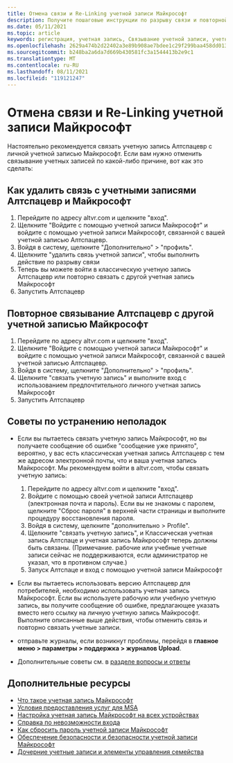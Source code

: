 ```yaml
---
title: Отмена связи и Re-Linking учетной записи Майкрософт
description: Получите пошаговые инструкции по разрыву связи и повторной связи учетной записи Алтспацевр с учетной записью Майкрософт.
ms.date: 05/11/2021
ms.topic: article
keywords: регистрация, учетная запись, Связывание учетной записи, учетные записи Майкрософт, FAQ, устранение неполадок, MSA, AAD
ms.openlocfilehash: 2629a474b2d22402a3e89b908ae7bdee1c29f299baa458dd0139e25b2f22d4cf
ms.sourcegitcommit: b248ba2a6da7d669b430581fc3a1544413b2e9c1
ms.translationtype: MT
ms.contentlocale: ru-RU
ms.lasthandoff: 08/11/2021
ms.locfileid: "119121247"
---
```

# <a name="unlinking-and-re-linking-your-microsoft-account"></a>Отмена связи и Re-Linking учетной записи Майкрософт

Настоятельно рекомендуется связать учетную запись Алтспацевр с личной учетной записью Майкрософт. Если вам нужно отменить связывание учетных записей по какой-либо причине, вот как это сделать:

## <a name="how-to-unlink-your-altspacevr-and-microsoft-accounts"></a>Как удалить связь с учетными записями Алтспацевр и Майкрософт

1. Перейдите по адресу altvr.com и щелкните "вход".
2. Щелкните "Войдите с помощью учетной записи Майкрософт" и войдите с помощью учетной записи Майкрософт, связанной с вашей учетной записью Алтспацевр.
3. Войдя в систему, щелкните "Дополнительно" > "профиль".
4. Щелкните "удалить связь учетной записи", чтобы выполнить действие по разрыву связи
5. Теперь вы можете войти в классическую учетную запись Алтспацевр или повторно связать с другой учетная запись Майкрософт
6. Запустить Алтспацевр


## <a name="how-to-re-link-your-altspacevr-to-another-microsoft-account"></a>Повторное связывание Алтспацевр с другой учетной записью Майкрософт

1. Перейдите по адресу altvr.com и щелкните "вход".
2. Щелкните "Войдите с помощью учетной записи Майкрософт" и войдите с помощью учетной записи Майкрософт, связанной с вашей учетной записью Алтспацевр.
3. Войдя в систему, щелкните "Дополнительно" > "профиль".
5. Щелкните "связать учетную запись" и выполните вход с использованием предпочтительного личного учетная запись Майкрософт
6. Запустить Алтспацевр


## <a name="troubleshooting-tips"></a>Советы по устранению неполадок

* Если вы пытаетесь связать учетную запись Майкрософт, но вы получаете сообщение об ошибке "сообщение уже принято", вероятно, у вас есть классическая учетная запись Алтспацевр с тем же адресом электронной почты, что и ваша учетная запись Майкрософт. Мы рекомендуем войти в altvr.com, чтобы связать учетную запись:
    1. Перейдите по адресу altvr.com и щелкните "вход".
    2. Войдите с помощью своей учетной записи Алтспацевр (электронная почта и пароль). Если вы не знакомы с паролем, щелкните "Сброс пароля" в верхней части страницы и выполните процедуру восстановления пароля. 
    3. Войдя в систему, щелкните "дополнительно > Profile".
    4. Щелкните "связать учетную запись", и Классическая учетная запись Алтспаце и учетная запись Майкрософт теперь должны быть связаны. (Примечание. рабочие или учебные учетные записи сейчас не поддерживаются, если администратор не указал, что в противном случае.)
    5. Запуск Алтспаце и вход с помощью учетной записи Майкрософт
    
* Если вы пытаетесь использовать версию Алтспацевр для потребителей, необходимо использовать учетная запись Майкрософт. Если вы используете рабочую или учебную учетную запись, вы получите сообщение об ошибке, предлагающее указать вместо него ссылку на личную учетную запись Майкрософт. Выполните описанные выше действия, чтобы отменить связь и повторно связать учетные записи. 

* отправьте журналы, если возникнут проблемы, перейдя в **главное меню > параметры > поддержка > журналов Upload**.

* Дополнительные советы см. в [разделе вопросы и ответы](../getting-started/creating-and-linking-accounts.md)


## <a name="more-resources"></a>Дополнительные ресурсы

* [Что такое учетная запись Майкрософт](https://account.microsoft.com/account?lang=)
* [Условия предоставления услуг для MSA](https://www.microsoft.com/servicesagreement/)
* [Настройка учетная запись Майкрософт на всех устройствах](https://account.microsoft.com/account/connect-devices)
* [Справка по невозможности входа](https://support.microsoft.com//account-billing/when-you-can-t-sign-in-to-your-microsoft-account-475c9b5c-8c25-49f1-9c2d-c64b7072e735)
* [Как сбросить пароль учетной записи Майкрософт](https://support.microsoft.com//account-billing/how-to-reset-your-microsoft-account-password-eff4f067-5042-c1a3-fe72-b04d60556c37)
* [Обеспечение безопасности и безопасности учетной записи Майкрософт](https://support.microsoft.com//account-billing/how-to-help-keep-your-microsoft-account-safe-and-secure-628538c2-7006-33bb-5ef4-c917657362b9)
* [Дочерние учетные записи и элементы управления семейства](https://account.microsoft.com/family/about?refd=www.microsoft.com&ru=https:%2F%2Faccount.microsoft.com%2Ffamily%3Frefd%3Dwww.microsoft.com)

